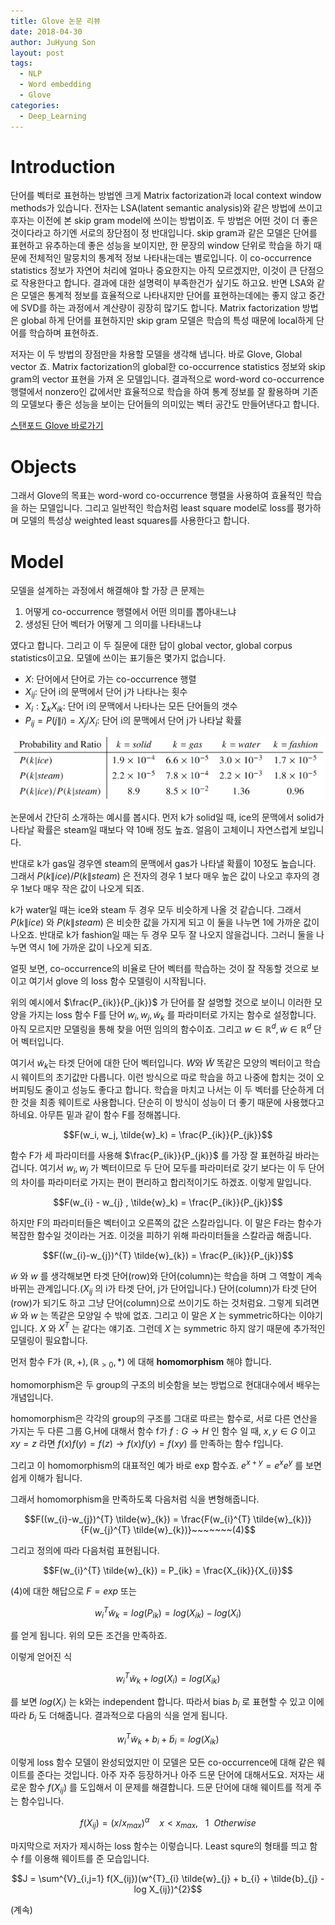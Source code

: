 ```yaml
---
title: Glove 논문 리뷰
date: 2018-04-30
author: JuHyung Son
layout: post
tags:
  - NLP
  - Word embedding
  - Glove
categories:
  - Deep_Learning
---
```


# Introduction
단어를 벡터로 표현하는 방법엔 크게 Matrix factorization과 local context window methods가 있습니다. 전자는 LSA(latent semantic analysis)와 같은 방법에 쓰이고 후자는 이전에 본 skip gram model에 쓰이는 방법이죠. 두 방법은 어떤 것이 더 좋은 것이다라고 하기엔 서로의 장단점이 정 반대입니다. skip gram과 같은 모델은 단어를 표현하고 유추하는데 좋은 성능을 보이지만, 한 문장의 window 단위로 학습을 하기 때문에 전체적인 말뭉치의 통계적 정보 나타내는데는 별로입니다. 이 co-occurrence statistics 정보가 자연어 처리에 얼마나 중요한지는 아직 모르겠지만, 이것이 큰 단점으로 작용한다고 합니다. 결과에 대한 설명력이 부족한건가 싶기도 하고요. 반면 LSA와 같은 모델은 통계적 정보를 효율적으로 나타내지만 단어를 표현하는데에는 좋지 않고 중간에 SVD를 하는 과정에서 계산량이 굉장히 많기도 합니다.
Matrix factorization 방법은 global 하게 단어를 표현하지만 skip gram 모델은 학습의 특성 때문에 local하게 단어를 학습하며 표현하죠.

저자는 이 두 방법의 장점만을 차용할 모델을 생각해 냅니다. 바로 Glove, Global vector 죠. Matrix factorization의 global한 co-occurrence statistics 정보와 skip gram의 vector 표현을 가져 온 모델입니다. 결과적으로 word-word co-occurrence 행렬에서 nonzero인 값에서만 효율적으로 학습을 하여 통계 정보를 잘 활용하며 기존의 모델보다 좋은 성능을 보이는 단어들의 의미있는 벡터 공간도 만들어낸다고 합니다.

<a href="https://nlp.stanford.edu/projects/glove/"> 스탠포드 Glove 바로가기</a>

# Objects

그래서 Glove의 목표는 word-word co-occurrence 행렬을 사용하여 효율적인 학습을 하는 모델입니다. 그리고 일반적인 학습처럼 least square model로 loss를 평가하며 모델의 특성상 weighted least squares를 사용한다고 합니다.

# Model

모델을 설계하는 과정에서 해결해야 할 가장 큰 문제는

1. 어떻게 co-occurrence 행렬에서 어떤 의미를 뽑아내느냐
2. 생성된 단어 벡터가 어떻게 그 의미를 나타내느냐

였다고 합니다. 그리고 이 두 질문에 대한 답이 global vector, global corpus statistics이고요.
모델에 쓰이는 표기들은 몇가지 없습니다.

- $X$: 단어에서 단어로 가는 co-occurrence 행렬
- $X_{ij}$: 단어 i의 문맥에서 단어 j가 나타나는 횟수
- $X_{i} : \sum_{k}X_{ik}$: 단어 i의 문맥에서 나타나는 모든 단어들의 갯수
- $P_{ij}=P(j\|i)=X_{j}/X_{i}$: 단어 i의 문맥에서 단어 j가 나타날 확률

<div align="center"> <img src="/image/glove/2.png" /> </div>

논문에서 간단히 소개하는 예시를 봅시다. 먼저 k가 solid일 때, ice의 문맥에서 solid가 나타날 확률은 steam일 때보다 약 10배 정도 높죠. 얼음이 고체이니 자연스럽게 보입니다.

반대로 k가 gas일 경우엔 steam의 문맥에서 gas가 나타낼 확률이 10정도 높습니다. 그래서 $P(k\|ice)/P(k\|steam)$ 은 전자의 경우 1 보다 매우 높은 값이 나오고 후자의 경우 1보다 매우 작은 값이 나오게 되죠.

k가 water일 때는 ice와 steam 두 경우 모두 비슷하게 나올 것 같습니다. 그래서 $P(k\|ice)$ 와 $P(k\|steam)$ 은 비슷한 값을 가지게 되고 이 둘을 나누면 1에 가까운 값이 나오죠. 반대로 k가 fashion일 때는 두 경우 모두 잘 나오지 않을겁니다. 그러니 둘을 나누면 역시 1에 가까운 값이 나오게 되죠.

얼핏 보면, co-occurrence의 비율로 단어 벡터를 학습하는 것이 잘 작동할 것으로 보이고 여기서 glove 의 loss 함수 모델링이 시작됩니다.

위의 예시에서 $\frac{P_{ik}}{P_{jk}}$ 가 단어를 잘 설명할 것으로 보이니 이러한 모양을 가지는 loss 함수 F를 단어 $w_{i}, w_{j}, \tilde{w}_{k}$ 를 파라미터로 가지는 함수로 설정합니다. 아직 모르지만 모델링을 통해 찾을 어떤 임의의 함수이죠. 그리고 $w \in \mathbb{R}^{d}, \tilde{w} \in \mathbb{R}^{d}$ 단어 벡터입니다.

여기서 $\tilde{w}_k$는 타겟 단어에 대한 단어 벡터입니다. $W$와 $\tilde{W}$ 똑같은 모양의 벡터이고 학습시 웨이트의 초기값만 다릅니다. 이런 방식으로 따로 학습을 하고 나중에 합치는 것이 오버피팅도 줄이고 성능도 좋다고 합니다. 학습을 마치고 나서는 이 두 벡터를 단순하게 더한 것을 최종 웨이트로 사용합니다. 단순히 이 방식이 성능이 더 좋기 때문에 사용했다고 하네요. 아무튼 밑과 같이 함수 F를 정해봅니다.

$$F(w_i, w_j, \tilde{w}_k) = \frac{P_{ik}}{P_{jk}}$$

함수 F가 세 파라미터를 사용해 $\frac{P_{ik}}{P_{jk}}$ 를 가장 잘 표현하길 바라는 겁니다. 여기서 $w_{i}, w_{j}$ 가 벡터이므로 두 단어 모두를 파라미터로 갖기 보다는 이 두 단어의 차이를 파라미터로 가지는 편이 편리하고 합리적이기도 하겠죠. 이렇게 말입니다.

$$F(w_{i} - w_{j} , \tilde{w}_k) = \frac{P_{ik}}{P_{jk}}$$

하지만 F의 파라미터들은 벡터이고 오른쪽의 값은 스칼라입니다. 이 말은 F라는 함수가 복잡한 함수일 것이라는 거죠. 이것을 피하기 위해 파라미터들을 스칼라곱 해줍니다.

$$F((w_{i}-w_{j})^{T} \tilde{w}_{k}) = \frac{P_{ik}}{P_{jk}}$$

$\tilde{w}$ 와 $w$ 를 생각해보면 타겟 단어(row)와 단어(column)는 학습을 하며 그 역할이 계속 바뀌는 관계입니다.($X_{ij}$ 의 i가 타겟 단어, j가 단어입니다.) 단어(column)가 타겟 단어(row)가 되기도 하고 그냥 단어(column)으로 쓰이기도 하는 것처럼요. 그렇게 되려면 $\tilde{w}$ 와 $w$ 는 똑같은 모양일 수 밖에 없죠. 그리고 이 말은 $X$ 는 symmetric하다는 이야기입니다. $X$ 와 $X^{T}$ 는 같다는 얘기죠. 그런데 $X$ 는 symmetric 하지 않기 때문에 추가적인 모델링이 필요합니다.

먼저 함수 F가 $(\mathbb{R} , +), (\mathbb{R}_{>0}, *)$ 에 대해 **homomorphism** 해야 합니다.

homomorphism은 두 group의 구조의 비슷함을 보는 방법으로 현대대수에서 배우는 개념입니다.

homomorphism은 각각의 group의 구조를 그대로 따르는 함수로, 서로 다른 연산을 가지는 두 다른 그룹 G,H에 대해서 함수 f가 $f:G \rightarrow H$ 인 함수 일 때, $x,y \in G$ 이고 $xy=z$ 라면 $f(x)f(y)=f(z) \rightarrow f(x)f(y)=f(xy)$ 를 만족하는 함수 f입니다.

그리고 이 homomorphism의 대표적인 예가 바로 exp 함수죠. $e^{x+y} = e^{x}e^{y}$ 를 보면 쉽게 이해가 됩니다.

그래서 homomorphism을 만족하도록 다음처럼 식을 변형해줍니다.

$$F((w_{i}-w_{j})^{T} \tilde{w}_{k}) = \frac{F(w_{i}^{T} \tilde{w}_{k})}{F(w_{j}^{T} \tilde{w}_{k})}~~~~~~~(4)$$

그리고 정의에 따라 다음처럼 표현됩니다.

$$F(w_{i}^{T} \tilde{w}_{k}) = P_{ik} = \frac{X_{ik}}{X_{i}}$$

(4)에 대한 해답으로 $F=exp$ 또는

$$w_{i}^{T} \tilde{w}_{k}= log(P_{ik})=log(X_{ik})-log(X_{i})$$

를 얻게 됩니다. 위의 모든 조건을 만족하죠.

이렇게 얻어진 식

$$w_{i}^{T} \tilde{w}_{k} + log(X_{i}) = log(X_{ik})$$

를 보면 $log(X_{i})$ 는 k와는 independent 합니다. 따라서 bias $b_{i}$ 로 표현할 수 있고 이에 따라 $\tilde{b}_{i}$ 도 더해줍니다.
결과적으로 다음의 식을 얻게 됩니다.

$$w_{i}^{T} \tilde{w}_{k} + b_{i} + \tilde{b}_{i} = log(X_{ik})$$

이렇게 loss 함수 모델이 완성되었지만 이 모델은 모든 co-occurrence에 대해 같은 웨이트를 준다는 것입니다. 아주 자주 등장하거나 아주 드문 단어에 대해서도요. 저자는 새로운 함수 $f(X_{ij})$ 를 도입해서 이 문제를 해결합니다. 드문 단어에 대해 웨이트를 적게 주는 함수입니다.

$$f(X_{ij}) = (x/x_{max})^{\alpha} ~~~~ x \lt x_{max}, ~~~1 ~~ Otherwise$$

마지막으로 저자가 제시하는 loss 함수는 이렇습니다. Least squre의 형태를 띄고 함수 f를 이용해 웨이트를 준 모습입니다.

$$J = \sum^{V}_{i,j=1} f(X_{ij})(w^{T}_{i} \tilde{w}_{j} + b_{i} + \tilde{b}_{j} - log X_{ij})^{2}$$

(계속)
